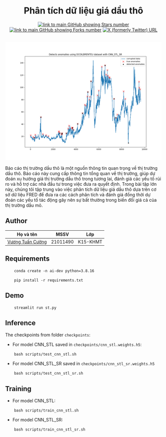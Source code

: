 <h1 align="center">
    Phân tích dữ liệu giá dầu thô
</h1>

<div align="center">
  
  <a href="https://github.com/Phenikaa-University/Analysis-of-crude-oil-data">![link to main GitHub showing Stars number](https://img.shields.io/github/stars/Phenikaa-University/Analysis-of-crude-oil-data?style=social)</a>
  <a href="https://github.com/Phenikaa-University/Analysis-of-crude-oil-data">![link to main GitHub showing Forks number](https://img.shields.io/github/forks/Phenikaa-University/Analysis-of-crude-oil-data?style=social)</a>
  <a href="https://twitter.com/cngvng413">![X (formerly Twitter) URL](https://img.shields.io/twitter/follow/cngvng413)</a>
 
</div>

<p align="center">
    <br>
    <img src="plot/results/cnn_stl/DCOILBRENTEU_detected_anomalies_cnn_stl_sr.png">
    <br>
<p>

Báo cáo thị trường dầu thô là một nguồn thông tin quan trọng về thị trường dầu thô. Báo cáo này cung cấp thông tin tổng quan về thị trường, giúp dự đoán xu hướng giá thị trường dầu thô trong tương lai, đánh giá các yếu tố rủi ro và hỗ trợ các nhà đầu tư trong việc đưa ra quyết định. Trong bài tập lớn này, chúng tôi tập trung vào việc phân tích dữ liệu giá dầu thô dựa trên cơ sở dữ liệu FRED để đưa ra các cách phân tích và đánh giá đồng thời dự đoán các yếu tố tác động gây nên sự bất thường trong biến đổi giá cả của thị trường dầu mỏ.


## Author

<div align="center">

|  Họ và tên | MSSV | Lớp |
| -------- | -------- | -------- |
| [Vương Tuấn Cường](https://cngvng.github.io/)  | 21011490    | K15-KHMT    |

</div>

## Requirements

```
    conda create -n ai-dev python=3.8.16
```

```
    pip install -r requirements.txt
```

## Demo

```
    streamlit run st.py
```

## Inference 

The checkpoints from folder `checkpoints`:
- For model CNN_STL saved in `checkpoints/cnn_stl.weights.h5`:

```
    bash scripts/test_cnn_stl.sh
```

- For model CNN_STL_SR saved in `checkpoints/cnn_stl_sr.weights.h5`

```
    bash scripts/test_cnn_stl_sr.sh
```

## Training

- For model CNN_STL:

```
    bash scripts/train_cnn_stl.sh
```

- For model CNN_STL_SR:

```
    bash scripts/train_cnn_stl_sr.sh
```